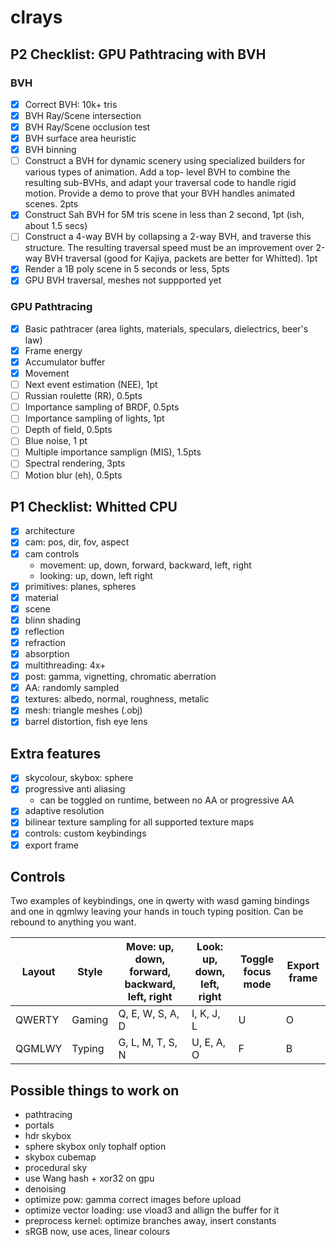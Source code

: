 # clrays

## P2 Checklist: GPU Pathtracing with BVH
### BVH
- [x] Correct BVH: 10k+ tris
- [x] BVH Ray/Scene intersection
- [x] BVH Ray/Scene occlusion test
- [x] BVH surface area heuristic
- [x] BVH binning
- [ ] Construct a BVH for dynamic scenery using specialized builders for various types of animation. Add a top-
level BVH to combine the resulting sub-BVHs, and adapt your traversal code to handle rigid motion. Provide
a demo to prove that your BVH handles animated scenes. 2pts
- [x] Construct Sah BVH for 5M tris scene in less than 2 second, 1pt (ish, about 1.5 secs)
- [ ] Construct a 4-way BVH by collapsing a 2-way BVH, and traverse this structure. The resulting traversal speed
must be an improvement over 2-way BVH traversal (good for Kajiya, packets are better for Whitted). 1pt
- [x] Render a 1B poly scene in 5 seconds or less, 5pts
- [x] GPU BVH traversal, meshes not suppported yet
### GPU Pathtracing
- [x] Basic pathtracer (area lights, materials, speculars, dielectrics, beer's law)
- [x] Frame energy
- [x] Accumulator buffer
- [x] Movement
- [ ] Next event estimation (NEE), 1pt
- [ ] Russian roulette (RR), 0.5pts
- [ ] Importance sampling of BRDF, 0.5pts
- [ ] Importance sampling of lights, 1pt
- [ ] Depth of field, 0.5pts
- [ ] Blue noise, 1 pt
- [ ] Multiple importance samplign (MIS), 1.5pts
- [ ] Spectral rendering, 3pts
- [ ] Motion blur (eh), 0.5pts

## P1 Checklist: Whitted CPU
- [x] architecture
- [x] cam: pos, dir, fov, aspect
- [x] cam controls
  - movement: up, down, forward, backward, left, right
  - looking: up, down, left right
- [x] primitives: planes, spheres
- [x] material
- [x] scene
- [x] blinn shading
- [x] reflection
- [x] refraction
- [x] absorption
- [x] multithreading: 4x+
- [x] post: gamma, vignetting, chromatic aberration
- [x] AA: randomly sampled
- [x] textures: albedo, normal, roughness, metalic
- [x] mesh: triangle meshes (.obj)
- [x] barrel distortion, fish eye lens

## Extra features
- [x] skycolour, skybox: sphere
- [x] progressive anti aliasing
  - can be toggled on runtime, between no AA or progressive AA
- [x] adaptive resolution
- [x] bilinear texture sampling for all supported texture maps
- [x] controls: custom keybindings
- [x] export frame

## Controls

Two examples of keybindings, one in qwerty with wasd gaming bindings and one in qgmlwy leaving your hands in touch typing position.
Can be rebound to anything you want.

Layout  | Style | Move: up, down, forward, backward, left, right | Look: up, down, left, right | Toggle focus mode | Export frame
--------|-------|------------------------------------------------|-----------------------------|-------------------|---------------
QWERTY  |Gaming | Q, E, W, S, A, D                               | I, K, J, L                  | U                 | O
QGMLWY  |Typing | G, L, M, T, S, N                               | U, E, A, O                  | F                 | B

## Possible things to work on
- pathtracing
- portals
- hdr skybox
- sphere skybox only tophalf option
- skybox cubemap
- procedural sky
- use Wang hash + xor32 on gpu
- denoising
- optimize pow: gamma correct images before upload
- optimize vector loading: use vload3 and allign the buffer for it
- preprocess kernel: optimize branches away, insert constants
- sRGB now, use aces, linear colours

